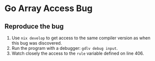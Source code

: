 # Go Array Access Bug

## Reproduce the bug

1. Use `nix develop` to get access to the same compiler version as when this bug
   was discovered.
1. Run the program with a debugger: `gdlv debug input`.
1. Watch closely the access to the `rule` variable defined on line 406.
